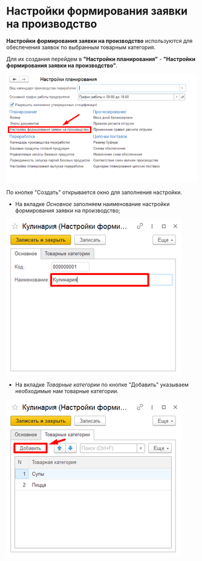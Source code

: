 # Настройки формирования заявки на производство

**Настройки формирования заявки на производство** используются для обеспечения заявок по выбранным товарным категория.

Для их создания перейдем в **"Настройки планирования"** - **"Настройки формирования заявки на производство"**.

[![1][1]][1]

По кнопке "Создать" открывается окно для заполнения настройки.

- На вкладке *Основное* заполняем наименование настройки формирования заявки на производство;

[![2][2]][2]

- На вкладке *Товарные категории* по кнопке "Добавить" указываем необходимые нам товарные категории.

[![3][3]][3]

[1]: SettingsFormingApplicationsForProduction.assert\1.png
[2]: SettingsFormingApplicationsForProduction.assert\2.png
[3]: SettingsFormingApplicationsForProduction.assert\3.png
